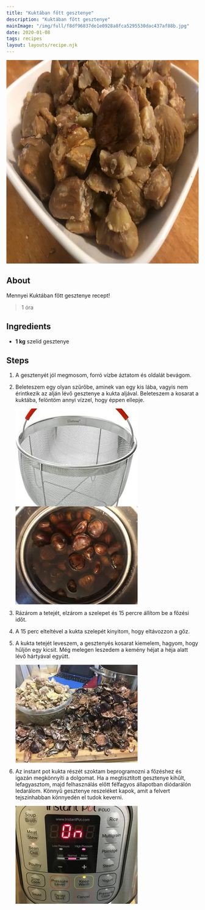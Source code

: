 ```yaml
---
title: "Kuktában főtt gesztenye"
description: "Kuktában főtt gesztenye"
mainImage: "/img/full/f8df96837de1e0928a8fca5295530dac437af88b.jpg"
date: 2020-01-08
tags: recipes
layout: layouts/recipe.njk
---
```

                            
<p align="center"><a href="https://cookpad.com/hu/receptek/11346326-kuktaban-fott-gesztenye" rel="Recipe source page"><img width="751" height="532" src="/img/full/f8df96837de1e0928a8fca5295530dac437af88b.jpg"/></a></p>

## About
Mennyei Kuktában főtt gesztenye recept! 

> 1 óra 

## Ingredients
* **1 kg** szelíd gesztenye

## Steps

1. A gesztenyét jól megmosom, forró vízbe áztatom és oldalát bevágom.
 
    <div style="clear: both"/>

2. Beleteszem egy olyan szűrőbe, aminek van egy kis lába, vagyis nem érintkezik az alján lévő gesztenye a kukta aljával. Beleteszem a kosarat a kuktába, felöntöm annyi vízzel, hogy éppen ellepje.
 
    <p><img width="320" height="256" align="left" src="/img/full/df5712c5d5c8334aa0718fb8fdcde29c8a0e9de7.jpg"/></p><p><img width="320" height="256" align="left" src="/img/full/fab1fee14b77ba4c621fc8d5ef599b65fa3d78f7.jpg"/></p><div style="clear: both"/>

3. Rázárom a tetejét, elzárom a szelepet és 15 percre állítom be a főzési időt.
 
    <div style="clear: both"/>

4. A 15 perc elteltével a kukta szelepét kinyitom, hogy eltávozzon a gőz.
 
    <div style="clear: both"/>

5. A kukta tetejét leveszem, a gesztenyés kosarat kiemelem, hagyom, hogy hűljön egy kicsit. Még melegen leszedem a kemény héjat a héja alatt lévő hártyával együtt.
 
    <p><img width="320" height="256" align="left" src="/img/full/70d6728974d716379654f575709576c81a4e65d7.jpg"/></p><div style="clear: both"/>

6. Az instant pot kukta részét szoktam beprogramozni a főzéshez és igazán megkönnyíti a dolgomat. Ha a megtisztított gesztenye kihűlt, lefagyasztom, majd felhasználás előtt félfagyos állapotban diódarálón ledarálom. Könnyű gesztenye reszeléket kapok, amit a felvert tejszinhabban könnyedén el tudok keverni.
 
    <p><img width="320" height="256" align="left" src="/img/full/80e1e03bb76179e197d3283d0d39c01250cb8774.jpg"/></p><div style="clear: both"/>

